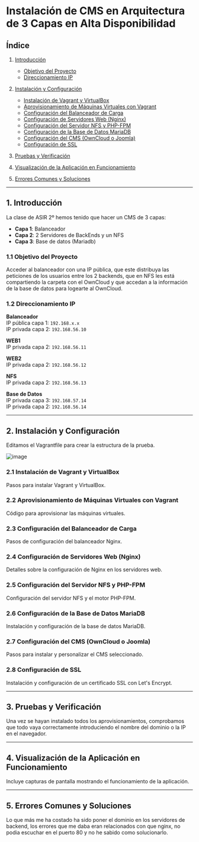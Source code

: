 # Instalación de CMS en Arquitectura de 3 Capas en Alta Disponibilidad

## Índice

1. [Introducción](#1-introducción)
   - [Objetivo del Proyecto](#11-objetivo-del-proyecto)  
   - [Direccionamiento IP](#12-direccionamiento-ip)

2. [Instalación y Configuración](#2-instalación-y-configuración)
   - [Instalación de Vagrant y VirtualBox](#21-instalación-de-vagrant-y-virtualbox)  
   - [Aprovisionamiento de Máquinas Virtuales con Vagrant](#22-aprovisionamiento-de-máquinas-virtuales-con-vagrant)  
   - [Configuración del Balanceador de Carga](#23-configuración-del-balanceador-de-carga)  
   - [Configuración de Servidores Web (Nginx)](#24-configuración-de-servidores-web-nginx)  
   - [Configuración del Servidor NFS y PHP-FPM](#25-configuración-del-servidor-nfs-y-php-fpm)  
   - [Configuración de la Base de Datos MariaDB](#26-configuración-de-la-base-de-datos-mariadb)  
   - [Configuración del CMS (OwnCloud o Joomla)](#27-configuración-del-cms-owncloud-o-joomla)  
   - [Configuración de SSL](#28-configuración-de-ssl)

3. [Pruebas y Verificación](#3-pruebas-y-verificación)

4. [Visualización de la Aplicación en Funcionamiento](#4-visualización-de-la-aplicación-en-funcionamiento)  

5. [Errores Comunes y Soluciones](#5-errores-comunes-y-soluciones)

---

## 1. Introducción
La clase de ASIR 2º hemos tenido que hacer un CMS de 3 capas:
- **Capa 1**: Balanceador  
- **Capa 2**: 2 Servidores de BackEnds y un NFS  
- **Capa 3**: Base de datos (Mariadb)

### 1.1 Objetivo del Proyecto
Acceder al balanceador con una IP pública, que este distribuya las peticiones de los usuarios entre los 2 backends, que en NFS les está compartiendo la carpeta con el OwnCloud y que accedan a la información de la base de datos para logearte al OwnCloud.

### 1.2 Direccionamiento IP

**Balanceador**  
IP pública capa 1: `192.168.x.x`  
IP privada capa 2: `192.168.56.10`  

**WEB1**  
IP privada capa 2: `192.168.56.11`  

**WEB2**  
IP privada capa 2: `192.168.56.12`  

**NFS**  
IP privada capa 2: `192.168.56.13`  

**Base de Datos**  
IP privada capa 3: `192.168.57.14`  
IP privada capa 2: `192.168.56.14`  

---

## 2. Instalación y Configuración
Editamos el Vagrantfile para crear la estructura de la prueba.

![image](https://github.com/user-attachments/assets/8a9be94e-d16b-4ef6-95c4-502e80fc256c)


### 2.1 Instalación de Vagrant y VirtualBox  
Pasos para instalar Vagrant y VirtualBox.

### 2.2 Aprovisionamiento de Máquinas Virtuales con Vagrant  
Código para aprovisionar las máquinas virtuales.

### 2.3 Configuración del Balanceador de Carga  
Pasos de configuración del balanceador Nginx.

### 2.4 Configuración de Servidores Web (Nginx)  
Detalles sobre la configuración de Nginx en los servidores web.

### 2.5 Configuración del Servidor NFS y PHP-FPM  
Configuración del servidor NFS y el motor PHP-FPM.

### 2.6 Configuración de la Base de Datos MariaDB  
Instalación y configuración de la base de datos MariaDB.

### 2.7 Configuración del CMS (OwnCloud o Joomla)  
Pasos para instalar y personalizar el CMS seleccionado.

### 2.8 Configuración de SSL  
Instalación y configuración de un certificado SSL con Let's Encrypt.

---

## 3. Pruebas y Verificación
Una vez se hayan instalado todos los aprovisionamientos, comprobamos que todo vaya correctamente introduciendo el nombre del dominio o la IP en el navegador.

---

## 4. Visualización de la Aplicación en Funcionamiento
Incluye capturas de pantalla mostrando el funcionamiento de la aplicación.

---

## 5. Errores Comunes y Soluciones
Lo que más me ha costado ha sido poner el dominio en los servidores de backend, los errores que me daba eran relacionados con  que nginx, no podia escuchar en el puerto 80 y no he sabido como solucionarlo.
